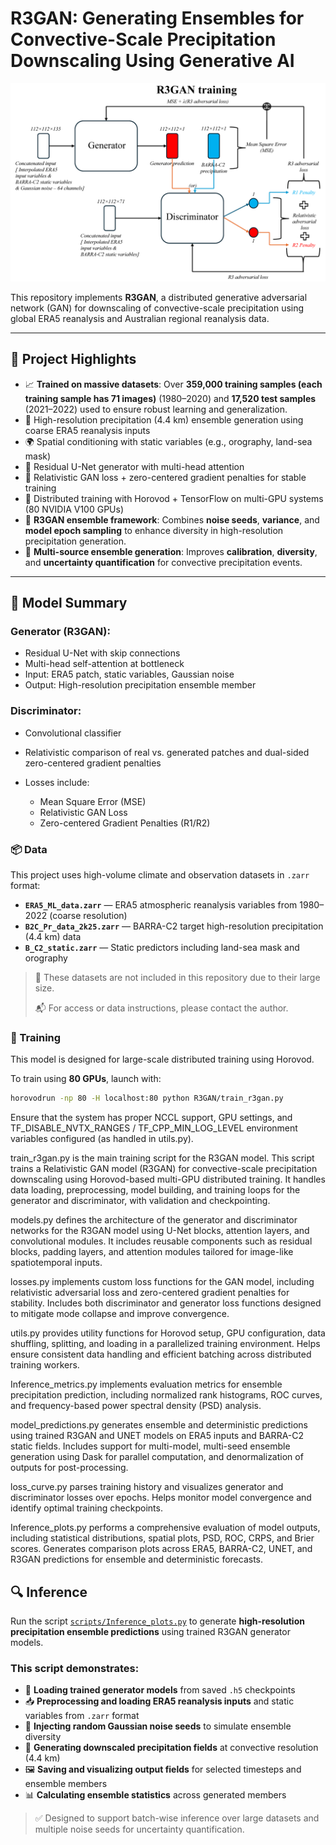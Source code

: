 # R3GAN: Generating Ensembles for Convective-Scale Precipitation Downscaling Using Generative AI

![Training framework](docs/GAN_training.png)

This repository implements **R3GAN**, a distributed generative adversarial network (GAN) for downscaling of convective-scale precipitation using global ERA5 reanalysis and Australian regional reanalysis data.

---

## 📌 Project Highlights
- 📈 **Trained on massive datasets**: Over **359,000 training samples (each training sample has 71 images)** (1980–2020) and **17,520 test samples** (2021–2022) used to ensure robust learning and generalization.
- 🎯 High-resolution precipitation (4.4 km) ensemble generation using coarse ERA5 reanalysis inputs
- 🌍 Spatial conditioning with static variables (e.g., orography, land-sea mask)
- 🧠 Residual U-Net generator with multi-head attention
- 🧪 Relativistic GAN loss + zero-centered gradient penalties for stable training
- 🚀 Distributed training with Horovod + TensorFlow on multi-GPU systems (80 NVIDIA V100 GPUs)
- 🧬 **R3GAN ensemble framework**: Combines **noise seeds**, **variance**, and **model epoch sampling** to enhance diversity in high-resolution precipitation generation.
- 🔁 **Multi-source ensemble generation**: Improves **calibration**, **diversity**, and **uncertainty quantification** for convective precipitation events.

---

## 🧠 Model Summary

### Generator (R3GAN):
- Residual U-Net with skip connections
- Multi-head self-attention at bottleneck
- Input: ERA5 patch, static variables, Gaussian noise
- Output: High-resolution precipitation ensemble member

### Discriminator:
- Convolutional classifier
- Relativistic comparison of real vs. generated patches and dual-sided zero-centered gradient penalties

- Losses include:
  - Mean Square Error (MSE)
  - Relativistic GAN Loss
  - Zero-centered Gradient Penalties (R1/R2)

### 📦 Data

This project uses high-volume climate and observation datasets in `.zarr` format:

- **`ERA5_ML_data.zarr`** — ERA5 atmospheric reanalysis variables from 1980–2022 (coarse resolution)
- **`B2C_Pr_data_2k25.zarr`** — BARRA-C2 target high-resolution precipitation (4.4 km) data
- **`B_C2_static.zarr`** — Static predictors including land-sea mask and orography

> 📁 These datasets are not included in this repository due to their large size.
>  
> 📬 For access or data instructions, please contact the author.
>
### 🚀 Training

This model is designed for large-scale distributed training using Horovod.

To train using **80 GPUs**, launch with:

```bash
horovodrun -np 80 -H localhost:80 python R3GAN/train_r3gan.py
```
Ensure that the system has proper NCCL support, GPU settings, and TF_DISABLE_NVTX_RANGES / TF_CPP_MIN_LOG_LEVEL environment variables configured (as handled in utils.py).

train_r3gan.py is the main training script for the R3GAN model. This script trains a Relativistic GAN model (R3GAN) for convective-scale precipitation downscaling using Horovod-based multi-GPU distributed training. It handles data loading, preprocessing, model building, and training loops for the generator and discriminator, with validation and checkpointing.

models.py defines the architecture of the generator and discriminator networks for the R3GAN model using U-Net blocks, attention layers, and convolutional modules. It includes reusable components such as residual blocks, padding layers, and attention modules tailored for image-like spatiotemporal inputs.

losses.py implements custom loss functions for the GAN model, including relativistic adversarial loss and zero-centered gradient penalties for stability. Includes both discriminator and generator loss functions designed to mitigate mode collapse and improve convergence.

utils.py provides utility functions for Horovod setup, GPU configuration, data shuffling, splitting, and loading in a parallelized training environment. Helps ensure consistent data handling and efficient batching across distributed training workers.

Inference_metrics.py implements evaluation metrics for ensemble precipitation prediction, including normalized rank histograms, ROC curves, and frequency-based power spectral density (PSD) analysis.

model_predictions.py generates ensemble and deterministic predictions using trained R3GAN and UNET models on ERA5 inputs and BARRA-C2 static fields. Includes support for multi-model, multi-seed ensemble generation using Dask for parallel computation, and denormalization of outputs for post-processing.

loss_curve.py parses training history and visualizes generator and discriminator losses over epochs. Helps monitor model convergence and identify optimal training checkpoints.

Inference_plots.py performs a comprehensive evaluation of model outputs, including statistical distributions, spatial plots, PSD, ROC, CRPS, and Brier scores. Generates comparison plots across ERA5, BARRA-C2, UNET, and R3GAN predictions for ensemble and deterministic forecasts.

## 🔍 Inference

Run the script [`scripts/Inference_plots.py`](scripts/Inference_plots.py) to generate **high-resolution precipitation ensemble predictions** using trained R3GAN generator models.

### This script demonstrates:

- 🔄 **Loading trained generator models** from saved `.h5` checkpoints
- 📥 **Preprocessing and loading ERA5 reanalysis inputs** and static variables from `.zarr` format
- 🎲 **Injecting random Gaussian noise seeds** to simulate ensemble diversity
- 🎯 **Generating downscaled precipitation fields** at convective resolution (4.4 km)
- 🖼️ **Saving and visualizing output fields** for selected timesteps and ensemble members
- 📊 **Calculating ensemble statistics** across generated members

> ✅ Designed to support batch-wise inference over large datasets and multiple noise seeds for uncertainty quantification.



